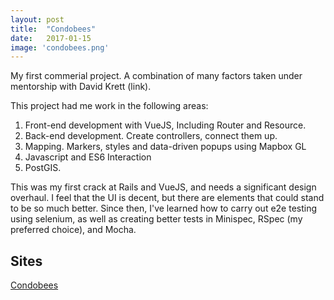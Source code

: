 ```yaml
---
layout: post
title:  "Condobees"
date:   2017-01-15
image: 'condobees.png'
---
```


<p class="intro"><span class="dropcap">M</span>y first commerial project. A combination of many factors taken under mentorship with David Krett (link).</p>

This project had me work in the following areas:

  1. Front-end development with VueJS, Including Router and Resource.
  2. Back-end development. Create controllers, connect them up. 
  3. Mapping. Markers, styles and data-driven popups using Mapbox GL
  4. Javascript and ES6 Interaction
  5. PostGIS. 

This was my first crack at Rails and VueJS, and needs a significant design overhaul. I feel that the UI is decent, but there are elements that could stand to be so much better. Since then, I've learned how to carry out e2e testing using selenium, as well as creating better tests in Minispec, RSpec (my preferred choice), and Mocha.

## Sites
  [Condobees](http://condobees.com)
